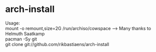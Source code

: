 # arch-install
Usage:  
mount -o remount,size=2G /run/archiso/cowspace --> Many thanks to Helmuth Saatkamp  
pacman -Sy git  
git clone git://github.com/rikbastiaens/arch-install
